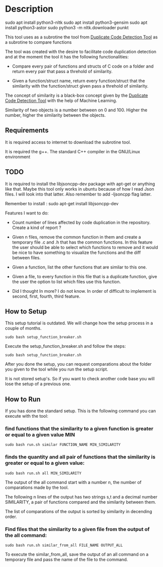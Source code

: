 # Description

sudo apt install python3-nltk
sudo apt install python3-gensim
sudo apt install python3-astor
sudo python3 -m nltk.downloader punkt


This tool uses as a subrotine the tool from [Duplicate Code Detection Tool](https://github.com/platisd/duplicate-code-detection-tool)  as a subrotine to compare functions


The tool was created with the desire to facilitate code duplication detection and at the moment the tool it has the following functionalities:

- Compare every pair of functions and structs of C code on a folder and return every pair that pass a threhold of similarity.

- Given a function/struct name, return every function/struct that the similarity with the function/struct given pass a threhold of similarity.

The concept of similarity is a black-box concept given by the [Duplicate Code Detection Tool](https://github.com/platisd/duplicate-code-detection-tool) with the help of Machine Learning.

Similarity of two objects is a number between on 0 and 100. Higher the number, higher the similarity between the objects.

## Requirements

It is required access to internet to download the subrotine tool.

It is required the g++. The standard C++ compiler in the GNU/Linux environment

## TODO 

It is required to install the libjsoncpp-dev package with apt-get or anything like that. Maybe this tool only works in ubuntu because of how I read Json files. I will look into that latter. Also remember to add -ljsoncpp flag latter.

Remember to install : sudo apt-get install libjsoncpp-dev 

Features I want to do:

- Count number of lines affected by code duplication in the repository. Create a kind of report ?

- Given n files, remove the common function in them and create a temporary file .c and .h that has the common functions. In this feature the user should be able to select which functions to remove and it would be nice to have something to visualize the functions and the diff between files.

- Given a function, list the other functions that are similar to this one.

- Given a file, to every function in this file that is a duplicate function, give the user the option to list which files use this function.

- Did I thought In more? I do not know. In order of difficult to implement is second, first, fourth, third feature. 


## How to Setup

This setup tutorial is outdated. We will change how the setup process in a couple of months.

```
sudo bash setup_function_breaker.sh
```

Execute the setup_function_breaker.sh and follow the steps:

```
sudo bash setup_function_breaker.sh
```

After you done the setup, you can request comparations about the folder you given to the tool while you run the setup script.

It is not stored setup's. So if you want to check another code base you will lose the setup of a previous one.

## How to Run

If you has done the standard setup. This is the following command you can execute with the tool: 


### find functions that the similarity to a given function is greater or equal to a given value MIN


```
sudo bash run.sh similar FUNCTION_NAME MIN_SIMILARITY
```

### finds the quantity and all pair of functions that the similarity is greater or equal to a given value:

```
sudo bash run.sh all MIN_SIMILARITY
```

The output of the all command  start with a number n, the number of comparations made by the tool.

The following n lines of the output has two strings s,t and a decimal number SIMILARITY, a pair of functions compared and  the similarity between them. 

The list of comparations of the output is sorted by similarity in decending order.

### Find files that the similarity to a given file from the output of the all command:
```
sudo bash run.sh similar_from_all FILE_NAME OUTPUT_ALL
```

To execute the similar_from_all, save the output of an all command on a temporary file and pass the name of the file to the command.
